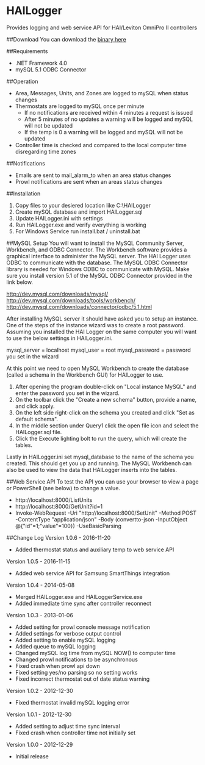 # HAILogger
Provides logging and web service API for HAI/Leviton OmniPro II controllers

##Download
You can download the [binary here](http://www.excalibur-partners.com/downloads/HAILogger_1_0_6.zip)

##Requirements
- .NET Framework 4.0
- mySQL 5.1 ODBC Connector

##Operation
- Area, Messages, Units, and Zones are logged to mySQL when status changes
- Thermostats are logged to mySQL once per minute
	- If no notifications are received within 4 minutes a request is issued
	- After 5 minutes of no updates a warning will be logged and mySQL will not be updated
	- If the temp is 0 a warning will be logged and mySQL will not be updated
- Controller time is checked and compared to the local computer time disregarding time zones

##Notifications
- Emails are sent to mail_alarm_to when an area status changes
- Prowl notifications are sent when an areas status changes

##Installation
1. Copy files to your desiered location like C:\HAILogger
2. Create mySQL database and import HAILogger.sql
3. Update HAILogger.ini with settings
4. Run HAILogger.exe and verify everything is working
5. For Windows Service run install.bat / uninstall.bat

##MySQL Setup
You will want to install the MySQL Community Server, Workbench, and ODBC Connector. The Workbench software provides a graphical interface to administer the MySQL server. The HAI Logger uses ODBC to communicate with the database. The MySQL ODBC Connector library is needed for Windows ODBC to communicate with MySQL. Make sure you install version 5.1 of the MySQL ODBC Connector provided in the link below.

http://dev.mysql.com/downloads/mysql/
http://dev.mysql.com/downloads/tools/workbench/
http://dev.mysql.com/downloads/connector/odbc/5.1.html

After installing MySQL server it should have asked you to setup an instance. One of the steps of the instance wizard was to create a root password. Assuming you installed the HAI Logger on the same computer you will want to use the below settings in HAILogger.ini.

mysql_server = localhost
mysql_user = root
mysql_password = password you set in the wizard

At this point we need to open MySQL Workbench to create the database (called a schema in the Workbench GUI) for HAILogger to use.

1. After opening the program double-click on "Local instance MySQL" and enter the password you set in the wizard.
2. On the toolbar click the "Create a new schema" button, provide a name, and click apply.
3. On the left side right-click on the schema you created and click "Set as default schema".
4. In the middle section under Query1 click the open file icon and select the HAILogger.sql file.
5. Click the Execute lighting bolt to run the query, which will create the tables.

Lastly in HAILogger.ini set mysql_database to the name of the schema you created. This should get you up and running. The MySQL Workbench can also be used to view the data that HAILogger inserts into the tables.

##Web Service API
To test the API you can use your browser to view a page or PowerShell (see below) to change a value.

- http://localhost:8000/ListUnits
- http://localhost:8000/GetUnit?id=1
- Invoke-WebRequest  -Uri "http://localhost:8000/SetUnit" -Method POST -ContentType "application/json" -Body (convertto-json -InputObject @{"id"=1;"value"=100}) -UseBasicParsing

##Change Log
Version 1.0.6 - 2016-11-20
- Added thermostat status and auxiliary temp to web service API

Version 1.0.5 - 2016-11-15
- Added web service API for Samsung SmartThings integration

Version 1.0.4 - 2014-05-08
- Merged HAILogger.exe and HAILoggerService.exe
- Added immediate time sync after controller reconnect

Version 1.0.3 - 2013-01-06
- Added setting for prowl console message notification
- Added settings for verbose output control
- Added setting to enable mySQL logging
- Added queue to mySQL logging
- Changed mySQL log time from mySQL NOW() to computer time
- Changed prowl notifications to be asynchronous
- Fixed crash when prowl api down
- Fixed setting yes/no parsing so no setting works
- Fixed incorrect thermostat out of date status warning

Version 1.0.2 - 2012-12-30
- Fixed thermostat invalid mySQL logging error

Version 1.0.1 - 2012-12-30
- Added setting to adjust time sync interval
- Fixed crash when controller time not initially set

Version 1.0.0 - 2012-12-29
- Initial release